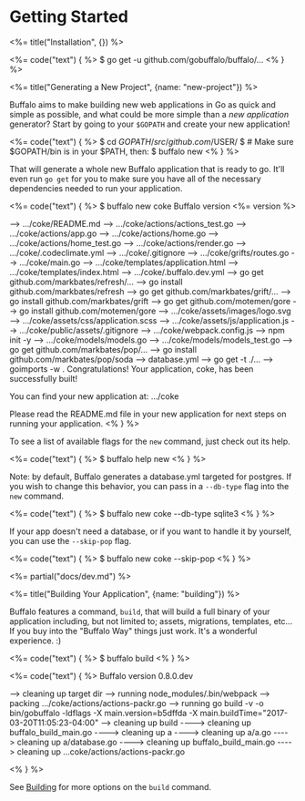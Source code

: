 # Getting Started

<%= title("Installation", {}) %>

<%= code("text") { %>
$ go get -u github.com/gobuffalo/buffalo/...
<% } %>

<%= title("Generating a New Project", {name: "new-project"}) %>

Buffalo aims to make building new web applications in Go as quick and simple as possible, and what could be more simple than a *new application* generator? Start by going to your `$GOPATH` and create your new application!

<%= code("text") { %>
$ cd $GOPATH/src/github.com/$USER/
$ # Make sure $GOPATH/bin is in your $PATH, then:
$ buffalo new <name>
<% } %>

That will generate a whole new Buffalo application that is ready to go. It'll even run `go get` for you to make sure you have all of the necessary dependencies needed to run your application.

<%= code("text") { %>
$ buffalo new coke
Buffalo version <%= version %>

--> .../coke/README.md
--> .../coke/actions/actions_test.go
--> .../coke/actions/app.go
--> .../coke/actions/home.go
--> .../coke/actions/home_test.go
--> .../coke/actions/render.go
--> .../coke/.codeclimate.yml
--> .../coke/.gitignore
--> .../coke/grifts/routes.go
--> .../coke/main.go
--> .../coke/templates/application.html
--> .../coke/templates/index.html
--> .../coke/.buffalo.dev.yml
--> go get github.com/markbates/refresh/...
--> go install github.com/markbates/refresh
--> go get github.com/markbates/grift/...
--> go install github.com/markbates/grift
--> go get github.com/motemen/gore
--> go install github.com/motemen/gore
--> .../coke/assets/images/logo.svg
--> .../coke/assets/css/application.scss
--> .../coke/assets/js/application.js
--> .../coke/public/assets/.gitignore
--> .../coke/webpack.config.js
--> npm init -y
--> .../coke/models/models.go
--> .../coke/models/models_test.go
--> go get github.com/markbates/pop/...
--> go install github.com/markbates/pop/soda
--> database.yml
--> go get -t ./...
--> goimports -w .
Congratulations! Your application, coke, has been successfully built!

You can find your new application at:
.../coke

Please read the README.md file in your new application for next steps on running your application.
<% } %>

To see a list of available flags for the `new` command, just check out its help.

<%= code("text") { %>
$ buffalo help new
<% } %>

Note: by default, Buffalo generates a database.yml targeted for postgres. If you wish to change this behavior, you can pass in a `--db-type` flag into the `new` command.

<%= code("text") { %>
$ buffalo new coke --db-type sqlite3
<% } %>

If your app doesn't need a database, or if you want to handle it by yourself, you can use the `--skip-pop` flag.

<%= code("text") { %>
$ buffalo new coke --skip-pop
<% } %>

<%= partial("docs/dev.md") %>

<%= title("Building Your Application", {name: "building"}) %>

Buffalo features a command, `build`, that will build a full binary of your application including, but not limited to; assets, migrations, templates, etc... If you buy into the "Buffalo Way" things just work. It's a wonderful experience. :)

<%= code("text") { %>
$ buffalo build
<% } %>

<%= code("text") { %>
Buffalo version 0.8.0.dev

--> cleaning up target dir
--> running node_modules/.bin/webpack
--> packing .../coke/actions/actions-packr.go
--> running go build -v -o bin/gobuffalo -ldflags -X main.version=b5dffda -X main.buildTime="2017-03-20T11:05:23-04:00"
--> cleaning up build
----> cleaning up buffalo_build_main.go
----> cleaning up a
----> cleaning up a/a.go
----> cleaning up a/database.go
----> cleaning up buffalo_build_main.go
----> cleaning up ...coke/actions/actions-packr.go

<% } %>

See [Building](/docs/building) for more options on the `build` command.